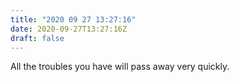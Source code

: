 ```yaml
---
title: "2020 09 27 13:27:16"
date: 2020-09-27T13:27:16Z
draft: false
---
```

All the troubles you have will pass away very quickly.
